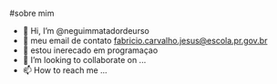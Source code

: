 #sobre mim
- 👋 Hi, I’m @neguimmatadordeurso
- 👀 meu email de contato fabricio.carvalho.jesus@escola.pr.gov.br
- 🌱 estou inerecado em programaçao
- 💞️ I’m looking to collaborate on ...
- 📫 How to reach me ...

<!---
neguimmatadordeurso/neguimmatadordeurso is a ✨ special ✨ repository because its `README.md` (this file) appears on your GitHub profile.
You can click the Preview link to take a look at your changes.
--->
